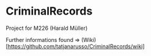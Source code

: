 # CriminalRecords
Project for M226 (Harald Müller)

Further informations found => (Wiki)[https://github.com/tatjanarusso/CriminalRecords/wiki]
